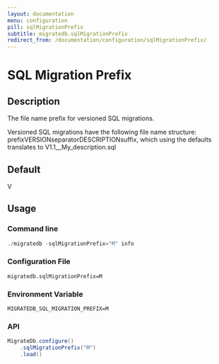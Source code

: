 ```yaml
---
layout: documentation
menu: configuration
pill: sqlMigrationPrefix
subtitle: migratedb.sqlMigrationPrefix
redirect_from: /documentation/configuration/sqlMigrationPrefix/
---
```


# SQL Migration Prefix

## Description

The file name prefix for versioned SQL migrations.

Versioned SQL migrations have the following file name structure: prefixVERSIONseparatorDESCRIPTIONsuffix, which using
the defaults translates to V1.1__My_description.sql

## Default

V

## Usage

### Command line

```powershell
./migratedb -sqlMigrationPrefix="M" info
```

### Configuration File

```properties
migratedb.sqlMigrationPrefix=M
```

### Environment Variable

```properties
MIGRATEDB_SQL_MIGRATION_PREFIX=M
```

### API

```java
MigrateDb.configure()
    .sqlMigrationPrefix("M")
    .load()
```
